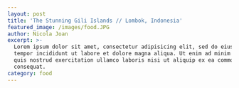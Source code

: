 ```yaml
---
layout: post
title: 'The Stunning Gili Islands // Lombok, Indonesia'
featured_image: /images/food.JPG
author: Nicola Joan
excerpt: >-
  Lorem ipsum dolor sit amet, consectetur adipisicing elit, sed do eiusmod
  tempor incididunt ut labore et dolore magna aliqua. Ut enim ad minim veniam,
  quis nostrud exercitation ullamco laboris nisi ut aliquip ex ea commodo
  consequat.
category: food
---
```


